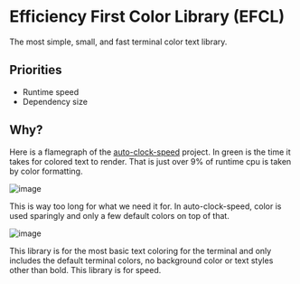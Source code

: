 # Efficiency First Color Library (EFCL)
The most simple, small, and fast terminal color text library.

## Priorities
- Runtime speed
- Dependency size

## Why?

Here is a flamegraph of the [auto-clock-speed](https://github.com/JakeRoggenbuck/auto-clock-speed) project. In green is the time it takes for colored text to render. That is just over 9% of runtime cpu is taken by color formatting.

![image](https://user-images.githubusercontent.com/35516367/201438554-a3c7bd63-2810-4140-a457-da8eff267d21.png)

This is way too long for what we need it for. In auto-clock-speed, color is used sparingly and only a few default colors on top of that.

![image](https://user-images.githubusercontent.com/35516367/201438673-56254428-515b-4e18-a918-c557703e936e.png)

This library is for the most basic text coloring for the terminal and only includes the default terminal colors, no background color or text styles other than bold. This library is for speed.
